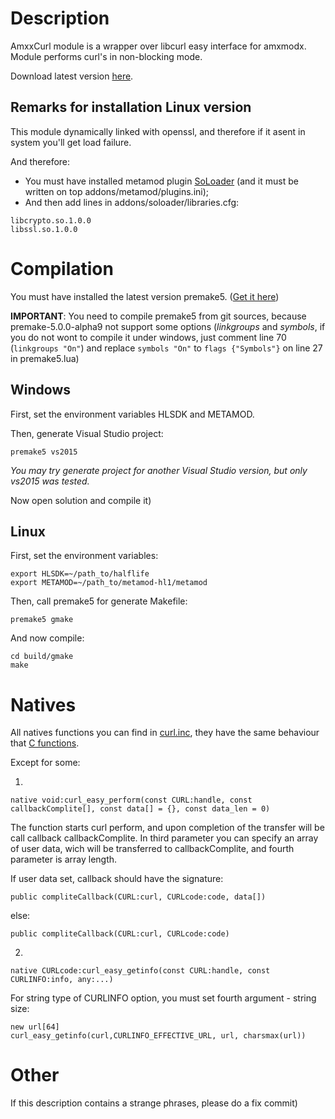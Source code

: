 # Description

AmxxCurl module is a wrapper over libcurl easy interface for amxmodx. Module performs curl's in non-blocking mode.

Download latest version [here](https://github.com/Polarhigh/AmxxCurl/releases).

## Remarks for installation Linux version

This module dynamically linked with openssl, and therefore if it asent in system you'll get load failure.

And therefore:

-   You must have installed metamod plugin [SoLoader](https://github.com/Polarhigh/SoLoader/releases) (and it must be written on top addons/metamod/plugins.ini);
-   And then add lines in addons/soloader/libraries.cfg:


```
libcrypto.so.1.0.0
libssl.so.1.0.0
```

# Compilation

You must have installed the latest version premake5. ([Get it here](https://github.com/premake/premake-core))

**IMPORTANT**: You need to compile premake5 from git sources, because premake-5.0.0-alpha9 not support some options (_linkgroups_ and _symbols_, if you do not wont to compile it under windows, just comment line 70 (`linkgroups "On"`) and replace `symbols "On"` to `flags {"Symbols"}` on line 27 in premake5.lua)

## Windows

First, set the environment variables HLSDK and METAMOD.

Then, generate Visual Studio project:

    premake5 vs2015

_You may try generate project for another Visual Studio version, but only vs2015 was tested._

Now open solution and compile it)

## Linux

First, set the environment variables:

    export HLSDK=~/path_to/halflife
    export METAMOD=~/path_to/metamod-hl1/metamod

Then, call premake5 for generate Makefile:

    premake5 gmake

And now compile:

    cd build/gmake
    make

# Natives

All natives functions you can find in [curl.inc](https://github.com/Polarhigh/AmxxCurl/blob/master/amx_includes/curl.inc), they have the same behaviour that [C functions](https://curl.haxx.se/libcurl/c/).

Except for some:

1)

    native void:curl_easy_perform(const CURL:handle, const callbackComplite[], const data[] = {}, const data_len = 0)

The function starts curl perform, and upon completion of the transfer will be call callback callbackComplite. In third parameter you can specify an array of user data, wich will be transferred to callbackComplite, and fourth parameter is array length.

If user data set, callback should have the signature:

    public compliteCallback(CURL:curl, CURLcode:code, data[])

else:

    public compliteCallback(CURL:curl, CURLcode:code)

2)

    native CURLcode:curl_easy_getinfo(const CURL:handle, const CURLINFO:info, any:...)

For string type of CURLINFO option, you must set fourth argument - string size:

    new url[64]
    curl_easy_getinfo(curl,CURLINFO_EFFECTIVE_URL, url, charsmax(url))

# Other

If this description contains a strange phrases, please do a fix commit)
